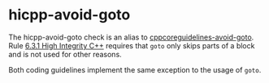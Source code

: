 # hicpp-avoid-goto

The <span class="title-ref">hicpp-avoid-goto</span> check is an alias to
[cppcoreguidelines-avoid-goto](https://clang.llvm.org/extra/clang-tidy/checks/cppcoreguidelines-avoid-goto.html). Rule
[6.3.1 High Integrity
C++](http://www.codingstandard.com/rule/6-3-1-ensure-that-the-labels-for-a-jump-statement-or-a-switch-condition-appear-later-in-the-same-or-an-enclosing-block/)
requires that `goto` only skips parts of a block and is not used for
other reasons.

Both coding guidelines implement the same exception to the usage of
`goto`.
